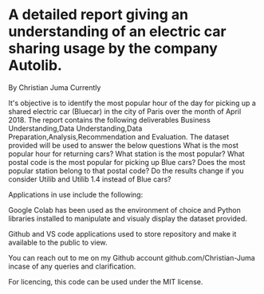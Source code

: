 # A detailed report giving an understanding of an electric car sharing usage by the company Autolib.
By Christian Juma Currently 

It's objective is to identify the most popular hour of the day for picking up a shared electric car (Bluecar) in the city of Paris over the month of April 2018.
The report contains the following deliverables Business Understanding,Data Understanding,Data Preparation,Analysis,Recommendation and Evaluation. The dataset provided will be used to answer the below questions 
What is the most popular hour for returning cars?
What station is the most popular?
What postal code is the most popular for picking up Blue cars? Does the most popular station belong to that postal code?
Do the results change if you consider Utilib and Utilib 1.4 instead of Blue cars?

Applications in use include the following:

Google Colab has been used as the environment of choice and Python libraries installed to manipulate and visualy display the dataset provided.

Github and VS code applications used to store repository and make it available to the public to view.

You can reach out to me on my Github account github.com/Christian-Juma incase of any queries and clarification. 

For licencing, this code can be used under the MIT license.